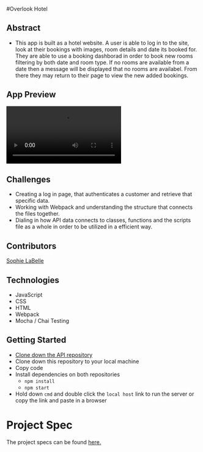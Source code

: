 #Overlook Hotel

## Abstract
 [//]: <>
 - This app is built as a hotel website. A user is able to log in to the site, look at their bookings with images, room details and date its booked for. They are able to use a booking dashborad in order to book new rooms filtering by both date and room type. If no rooms are available from a date then a message will be displayed that no rooms are availabel. From there they may return to their page to view the new added bookings. 

## App Preview
[//]: <>
![OverlookHotel](https://user-images.githubusercontent.com/117314181/223338973-c9e03b38-c53c-44e1-a236-b9ad4ab996c9.mov)


## Challenges
[//]: <>
- Creating a log in page, that authenticates a customer and retrieve that specific data.
- Working with Webpack and understanding the structure that connects the files together.
- Dialing in how API data connects to classes, functions and the scripts file as a whole in order to be utilized in a efficient way. 

## Contributors
[//]: <>
[Sophie LaBelle](https://github.com/sophielabelle)

## Technologies
[//]: <>
- JavaScript
- CSS
- HTML
- Webpack
- Mocha / Chai Testing

## Getting Started
[//]: <>
- [Clone down the API repository](https://github.com/turingschool-examples/overlook-api)
- Clone down this repository to your local machine
- Copy code
- Install dependencies on both repositories
  - `npm install`
  - `npm start`
- Hold down `cmd` and double click the `local host` link to run the server or copy the link and paste in a browser

# Project Spec
[//]: <>
The project specs can be found [here.](https://frontend.turing.edu/projects/overlook.html)
